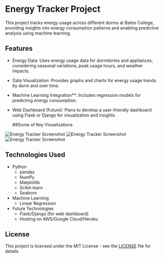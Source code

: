 # Energy Tracker Project

This project tracks energy usage across different dorms at Bates College, providing insights into energy consumption patterns and enabling predictive analysis using machine learning.

## Features
-  Energy Data: Uses energy usage data for dormitories and appliances, considering seasonal variations, peak usage hours, and weather impacts.
- Data Visualization: Provides graphs and charts for energy usage trends by dorm and over time.
- Machine Learning Integration**: Includes regression models for predicting energy consumption.
- Web Dashboard (Future): Plans to develop a user-friendly dashboard using Flask or Django for visualization and insights.

  ##Some of Key Visualizations

![Energy Tracker Screenshot](https://github.com/user-attachments/assets/e6c4f88c-2f46-4ed8-8fbb-22ce4c720571)
 ![Energy Tracker Screenshot](https://github.com/user-attachments/assets/bc8f4d4c-999b-4455-909b-ca94c906a8ed) 
![Energy Tracker Screenshot](https://github.com/user-attachments/assets/e6c4f88c-2f46-4ed8-8fbb-22ce4c720571)
## Technologies Used
- Python
  - pandas
  - NumPy
  - Matplotlib
  - Scikit-learn
  - Seaborn
- Machine Learning
  - Linear Regression
- Future Technologies
  - Flask/Django (for web dashboard)
  - Hosting on AWS/Google Cloud/Heroku

## License
This project is licensed under the MIT License - see the [LICENSE](LICENSE) file for details
